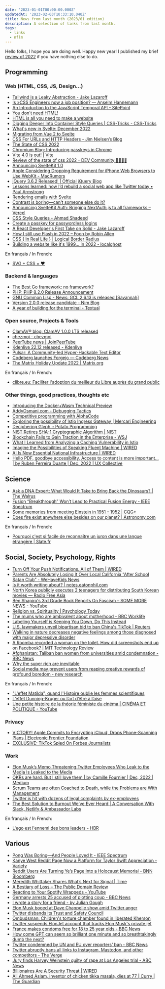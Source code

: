 ```yaml
---
date: '2023-01-01T00:00:00.000Z'
updatedAt: '2023-02-03T10:33:10.040Z'
title: News from last month (2023/01 edition)
description: A selection of links from last month.
tags:
  - links
  - nflm
---
```

Hello folks, I hope you are doing well. Happy new year! I published my brief [review of 2022](https://ehret.me/to-2023-and-beyond) if you have nothing else to do.

## Programming

### Web (HTML, CSS, JS, Design...)

- [Tailwind is a Leaky Abstraction - Jake Lazaroff](https://jakelazaroff.com/words/tailwind-is-a-leaky-abstraction/) <!-- TAGS: 2022-12,dev,web -->
- [Is »CSS Engineer« now a job position? — Anselm Hannemann](https://helloanselm.com/writings/is-css-engineer-now-a-job-position) <!-- TAGS: 2022-12,dev,web -->
- [An Introduction to the JavaScript Temporal API - SitePoint](https://www.sitepoint.com/javascript-temporal-api-introduction/) <!-- TAGS: 2022-12,dev,web -->
- [You don't need HTML!](https://no-ht.ml/) <!-- TAGS: 2022-12,dev,web -->
- [HTML is all you need to make a website](https://whitep4nth3r.com/blog/html-is-all-you-need-to-make-a-website/) <!-- TAGS: 2022-12,dev,web -->
- [Digging Deeper Into Container Style Queries | CSS-Tricks - CSS-Tricks](https://css-tricks.com/digging-deeper-into-container-style-queries/) <!-- TAGS: 2022-12,dev,web -->
- [What's new in Svelte: December 2022](https://svelte.dev/blog/whats-new-in-svelte-december-2022) <!-- TAGS: 2022-12,dev,web -->
- [Migrating from Vue 2 to Svelte](https://escape.tech/blog/from-vue2-to-svelte/) <!-- TAGS: 2022-12,dev,web -->
- [CSS For URLs and HTTP Headers - Jim Nielsen’s Blog](https://blog.jim-nielsen.com/2022/css-for-urls-and-http-headers/) <!-- TAGS: 2022-12,dev,web -->
- [The State of CSS 2022](https://2022.stateofcss.com/en-US/) <!-- TAGS: 2022-12,dev,web -->
- [Chromium Blog: Introducing passkeys in Chrome](https://blog.chromium.org/2022/12/introducing-passkeys-in-chrome.html) <!-- TAGS: 2022-12,dev,web -->
- [Vite 4.0 is out! | Vite](https://vitejs.dev/blog/announcing-vite4.html) <!-- TAGS: 2022-12,dev,web -->
- [Review of the state of css 2022 - DEV Community 👩‍💻👨‍💻](https://dev.to/this-is-learning/review-of-the-state-of-css-2022-2d0h) <!-- TAGS: 2022-12,dev,web -->
- [Announcing SvelteKit 1.0](https://svelte.dev/blog/announcing-sveltekit-1.0) <!-- TAGS: 2022-12,dev,web -->
- [Apple Considering Dropping Requirement for iPhone Web Browsers to Use WebKit - MacRumors](https://www.macrumors.com/2022/12/14/apple-considering-non-webkit-iphone-browsers/) <!-- TAGS: 2022-12,dev,web -->
- [jQuery 3.6.2 Released! | Official jQuery Blog](https://blog.jquery.com/2022/12/13/jquery-3-6-2-released/) <!-- TAGS: 2022-12,dev,web -->
- [Lessons learned: how I’d rebuild a social web app like Twitter today • Paul Armstrong](https://paularmstrong.dev/blog/2022/11/28/lessons-learned-how-i-would-rebuild-twitter-today/) <!-- TAGS: 2022-12,dev,web -->
- [Rendering emails with Svelte](https://escape.tech/blog/sveltemails/) <!-- TAGS: 2022-12,dev,web -->
- [Contrast is boring—can't someone else do it?](https://www.bekk.christmas/post/2022/12/contrast-is-boring-can-t-someone-else-do-it) <!-- TAGS: 2022-12,dev,web -->
- [Announcing SvelteKit Auth: Bringing NextAuth.js to all frameworks – Vercel](https://vercel.com/blog/announcing-sveltekit-auth) <!-- TAGS: 2022-12,dev,web -->
- [CSS Style Queries - Ahmad Shadeed](https://ishadeed.com/article/css-container-style-queries/) <!-- TAGS: 2022-12,dev,web -->
- [Create a passkey for passwordless logins](https://web.dev/passkey-registration/) <!-- TAGS: 2022-12,dev,web -->
- [A React Developer's First Take on Solid - Jake Lazaroff](https://jakelazaroff.com/words/a-react-developers-first-take-on-solid/) <!-- TAGS: 2022-12,dev,web -->
- [How I still use Flash in 2022 – Foon by Robin Allen](https://foon.uk/how-flash-2022/) <!-- TAGS: 2022-12,dev,web -->
- [CSS { In Real Life } | Logical Border Radius](https://css-irl.info/logical-border-radius/) <!-- TAGS: 2022-12,dev,web -->
- [Building a website like it's 1999... in 2022 - localghost](https://localghost.dev/blog/building-a-website-like-it-s-1999-in-2022/) <!-- TAGS: 2022-12,dev,web -->

En français / In French:

- [SVG + CSS = ❤️](https://blog.foojin.com/2022/12/13/svg-css/) <!-- TAGS: 2022-12,dev,fr,web -->

### Backend & languages

- [The Best Go framework: no framework?](https://threedots.tech/post/best-go-framework/) <!-- TAGS: 2022-12,backend,dev -->
- [PHP: PHP 8.2.0 Release Announcement](https://www.php.net/releases/8.2/en.php) <!-- TAGS: 2022-12,backend,dev -->
- [GNU Common Lisp - News: GCL 2.6.13 is released [Savannah]](https://savannah.gnu.org/forum/forum.php?forum_id=10270) <!-- TAGS: 2022-12,backend,dev -->
- [Version 2.0.0 release candidate - Nim Blog](https://nim-lang.org/blog/2022/12/21/version-20-rc.html) <!-- TAGS: 2022-12,backend,dev -->
- [A year of building for the terminal - Textual](https://textual.textualize.io/blog/2022/12/20/a-year-of-building-for-the-terminal/) <!-- TAGS: 2022-12,backend,dev -->

### Open source, Projects & Tools

- [ClamAV® blog: ClamAV 1.0.0 LTS released](https://blog.clamav.net/2022/11/clamav-100-lts-released.html) <!-- TAGS: 2022-12,opensource -->
- [chezmoi - chezmoi](https://www.chezmoi.io/) <!-- TAGS: 2022-12,opensource -->
- [PeerTube news | JoinPeerTube](https://joinpeertube.org/news#release-5.0) <!-- TAGS: 2022-12,opensource -->
- [Kdenlive 22.12 released - Kdenlive](https://kdenlive.org/en/2022/12/kdenlive-22-12-released/) <!-- TAGS: 2022-12,opensource -->
- [Pulsar: A Community-led Hyper-Hackable Text Editor](https://pulsar-edit.dev/) <!-- TAGS: 2022-12,opensource -->
- [Codeberg launches Forgejo — Codeberg News](https://blog.codeberg.org/codeberg-launches-forgejo.html) <!-- TAGS: 2022-12,opensource -->
- [The Matrix Holiday Update 2022 | Matrix.org](https://matrix.org/blog/2022/12/25/the-matrix-holiday-update-2022) <!-- TAGS: 2022-12,opensource -->

En français / In French:

- [clibre.eu: Faciliter l'adoption du meilleur du Libre auprès du grand public](https://clibre.eu/) <!-- TAGS: 2022-12,fr,opensource -->

### Other things, good practices, thoughts etc

- [Introducing the Docker+Wasm Technical Preview](https://www.docker.com/blog/docker-wasm-technical-preview/) <!-- TAGS: 2022-12,dev,various -->
- [AddyOsmani.com - Debugging Tactics](https://addyosmani.com/blog/debugging-tactics/) <!-- TAGS: 2022-12,dev,various -->
- [Competitive programming with AlphaCode](https://www.deepmind.com/blog/competitive-programming-with-alphacode) <!-- TAGS: 2022-12,dev,various -->
- [Exploring the possibility of Istio Ingress Gateway | Mercari Engineering](https://engineering.mercari.com/en/blog/entry/20221214-exploring-the-possibility-of-istio-ingress-gateway/) <!-- TAGS: 2022-12,dev,various -->
- [Deciphering Glyph :: Potato Programming](https://blog.glyph.im/2022/12/potato-programming.html) <!-- TAGS: 2022-12,dev,various -->
- [NIST Retires SHA-1 Cryptographic Algorithm | NIST](https://www.nist.gov/news-events/news/2022/12/nist-retires-sha-1-cryptographic-algorithm) <!-- TAGS: 2022-12,dev,various -->
- [Blockchain Fails to Gain Traction in the Enterprise - WSJ](https://www.wsj.com/articles/blockchain-fails-to-gain-traction-in-the-enterprise-11671057528) <!-- TAGS: 2022-12,dev,various -->
- [What I Learned from Analyzing a Caching Vulnerability in Istio](https://www.cyberark.com/resources/threat-research-blog/what-i-learned-from-analyzing-a-caching-vulnerability-in-istio) <!-- TAGS: 2022-12,dev,various -->
- [Imagine the Possibilities of Speaking Fluent Machine | WIRED](https://www.wired.com/story/artificial-intelligence-language-productivity/) <!-- TAGS: 2022-12,dev,various -->
- [AI Is Now Essential National Infrastructure | WIRED](https://www.wired.com/story/digital-infrastructure-artificial-intelligence/) <!-- TAGS: 2022-12,dev,various -->
- [Hello PDF, goodbye accessibility. Access to content is more important… | by Ruben Ferreira Duarte | Dec, 2022 | UX Collective](https://uxdesign.cc/hello-pdf-goodbye-accessibility-6baa31e78972) <!-- TAGS: 2022-12,dev,various -->

## Science

- [Ask a DNA Expert: What Would It Take to Bring Back the Dinosaurs? | The Walrus](https://thewalrus.ca/bring-back-dinosaurs/) <!-- TAGS: 2022-12,science -->
- [Fusion “Breakthrough” Won’t Lead to Practical Fusion Energy - IEEE Spectrum](https://spectrum.ieee.org/national-ignition-facility-impractical) <!-- TAGS: 2022-12,science -->
- [Some memories from meeting Einstein in 1951 – 1952 | CQG+](https://cqgplus.com/2015/12/14/some-memories-from-meeting-einstein-in-1951-1952/) <!-- TAGS: 2022-12,science -->
- [Does fire exist anywhere else besides on our planet? | Astronomy.com](https://astronomy.com/magazine/ask-astro/2016/05/is-there-fire) <!-- TAGS: 2022-12,science -->

En français / In French:

- [Pourquoi c'est si facile de reconnaître un juron dans une langue étrangère | Slate.fr](https://www.slate.fr/story/237383/pourquoi-facile-reconnaitre-juron-langue-etrangere-insulte-gros-mot-linguistique) <!-- TAGS: 2022-12,fr,science -->

## Social, Society, Psychology, Rights

- [Turn Off Your Push Notifications. All of Them | WIRED](https://www.wired.com/story/turn-off-your-push-notifications/) <!-- TAGS: 2022-12,social -->
- [Parents Are Absolutely Losing It Over Local California “After School Satan Club” - WeHaveKids News](https://wehavekids.com/news/after-school-satan-club) <!-- TAGS: 2022-12,social -->
- [Is it worth writing about? | notes.eatonphil.com](https://notes.eatonphil.com/is-it-worth-writing-about.html) <!-- TAGS: 2022-12,social -->
- [North Korea publicly executes 2 teenagers for distributing South Korean movies — Radio Free Asia](https://www.rfa.org/english/news/korea/by-hyemin-son-for-rfa-korean-12022022204452.html) <!-- TAGS: 2022-12,rights,social -->
- [Ben Shapiro's 3rd Grade Book Reports On Fascism – SOME MORE NEWS - YouTube](https://www.youtube.com/watch?v=hgQChZEY0u0) <!-- TAGS: 2022-12,social -->
- [Religion vs. Spirituality | Psychology Today](https://www.psychologytoday.com/us/blog/traversing-the-inner-terrain/201912/religion-vs-spirituality) <!-- TAGS: 2022-12,social -->
- [The mums who are ambivalent about motherhood - BBC Worklife](https://www.bbc.com/worklife/article/20221111-what-is-maternal-ambivalence-and-why-it-matters) <!-- TAGS: 2022-12,social -->
- [Labeling Yourself is Keeping You Down, Do This Instead](https://www.nirandfar.com/labeling-yourself/) <!-- TAGS: 2022-12,social -->
- [U.S. lawmakers unveil bipartisan bid to ban China's TikTok | Reuters](https://www.reuters.com/world/us/us-lawmakers-unveil-bipartisan-bid-ban-chinas-tiktok-2022-12-13/) <!-- TAGS: 2022-12,rights,social -->
- [Walking in nature decreases negative feelings among those diagnosed with major depressive disorder](https://www.psypost.org/2022/12/walking-in-nature-decreases-negative-feelings-among-those-diagnosed-with-major-depressive-disorder-64509) <!-- TAGS: 2022-12,social -->
- [A Roomba recorded a woman on the toilet. How did screenshots end up on Facebook? | MIT Technology Review](https://www.technologyreview.com/2022/12/19/1065306/roomba-irobot-robot-vacuums-artificial-intelligence-training-data-privacy/) <!-- TAGS: 2022-12,rights,social -->
- [Afghanistan: Taliban ban women from universities amid condemnation - BBC News](https://www.bbc.com/news/world-asia-64045497) <!-- TAGS: 2022-12,social -->
- [Why the super rich are inevitable](https://pudding.cool/2022/12/yard-sale/) <!-- TAGS: 2022-12,social -->
- [Social media may prevent users from reaping creative rewards of profound boredom - new research](https://www.bath.ac.uk/announcements/social-media-may-prevent-users-from-reaping-creative-rewards-of-profound-boredom-new-research/) <!-- TAGS: 2022-12,social -->

En français / In French:

- ["L'effet Matilda", quand l'Histoire oublie les femmes scientifiques](https://blog.adatechschool.fr/effet-matilda/) <!-- TAGS: 2022-12,fr,social -->
- [L’effet Dunning-Kruger ou l’art d’être à l’aise](https://www.radiofrance.fr/franceculture/podcasts/le-pourquoi-du-comment-science/le-pourquoi-du-comment-science-chronique-du-mardi-13-decembre-2022-1191664) <!-- TAGS: 2022-12,fr,social -->
- [Une petite histoire de la théorie féministe du cinéma | CINÉMA ET POLITIQUE - YouTube](https://www.youtube.com/watch?v=_79ViVWTivE) <!-- TAGS: 2022-12,fr,social -->

### Privacy

- [VICTORY! Apple Commits to Encrypting iCloud, Drops Phone-Scanning Plans | Electronic Frontier Foundation](https://www.eff.org/deeplinks/2022/12/victory-apple-commits-encrypting-icloud-and-drops-phone-scanning-plans) <!-- TAGS: 2022-12,privacy,security -->
- [EXCLUSIVE: TikTok Spied On Forbes Journalists](https://www.forbes.com/sites/emilybaker-white/2022/12/22/tiktok-tracks-forbes-journalists-bytedance/?sh=4e64f7127da5) <!-- TAGS: 2022-12,rights,social -->

### Work

- [Elon Musk’s Memo Threatening Twitter Employees Who Leak to the Media Is Leaked to the Media](https://www.yahoo.com/entertainment/elon-musk-memo-threatening-twitter-185239321.html) <!-- TAGS: 2022-12,work -->
- [OKRs are hard. But I still love them | by Camille Fournier | Dec, 2022 | Medium](https://skamille.medium.com/okrs-are-hard-b4a6a8491af0) <!-- TAGS: 2022-12,work -->
- [Scrum Teams are often Coached to Death, while the Problems are With Management](https://ageling.substack.com/p/scrum-teams-are-often-coached-to-death-while-the-problems-are-with-management-60ac93bb0c1c?r=18ih73) <!-- TAGS: 2022-12,work -->
- [Twitter is hit with dozens of legal complaints by ex-employees](https://www.nbcnews.com/tech/tech-news/twitter-hit-dozens-legal-complaints-ex-employees-rcna62627) <!-- TAGS: 2022-12,work -->
- [The Best Solution to Burnout We’ve Ever Heard | A Conversation With Slack, Netlify & Ambassador Labs](https://devinterrupted.substack.com/p/the-best-solution-to-burnout-weve) <!-- TAGS: 2022-12,work -->

En français / In French:

- [L'ego est l'ennemi des bons leaders - HBR](https://www.hbrfrance.fr/chroniques-experts/2018/12/23564-lego-est-lennemi-des-bons-leaders/) <!-- TAGS: 2022-12,fr,work -->

## Various

- [Pong Was Boring—And People Loved It - IEEE Spectrum](https://spectrum.ieee.org/pong-video-game) <!-- TAGS: 2022-12,various -->
- [Kanye West Reddit Page Now a Platform for Taylor Swift Appreciation - Variety](https://variety.com/2022/music/news/kanye-west-reddit-taylor-swift-appreciation-holocaust-awareness-1235448134/) <!-- TAGS: 2022-12,various -->
- [Reddit Users Are Turning Ye’s Page Into a Holocaust Memorial - BNN Bloomberg](https://www.bnnbloomberg.ca/reddit-users-are-turning-ye-s-page-into-a-holocaust-memorial-1.1854266) <!-- TAGS: 2022-12,various -->
- [Meredith Whittaker Shares What’s Next for Signal | Time](https://time.com/6238482/signals-president-meredith-whittaker-interview/) <!-- TAGS: 2022-12,various -->
- [A Bestiary of Loss – The Public Domain Review](https://publicdomainreview.org/collection/extinct-animals) <!-- TAGS: 2022-12,various -->
- [Reacting to Your Spotify Wrappeds - YouTube](https://www.youtube.com/watch?v=HhsSQJtkAC4) <!-- TAGS: 2022-12,various -->
- [Germany arrests 25 accused of plotting coup - BBC News](https://www.bbc.com/news/world-europe-63885028) <!-- TAGS: 2022-12,various -->
- [I wrote a story for a friend - by Julian Gough](https://theeggandtherock.substack.com/p/i-wrote-a-story-for-a-friend) <!-- TAGS: 2022-12,various -->
- [Elon Musk booed at Dave Chappelle show amid Twitter anger](https://www.cnbc.com/2022/12/12/elon-musk-booed-by-crowd-at-dave-chapelle-comedy-gig.html) <!-- TAGS: 2022-12,various -->
- [Twitter disbands its Trust and Safety Council](https://www.nbcnews.com/tech/tech-news/twitter-disbands-trust-safety-council-rcna61400) <!-- TAGS: 2022-12,various -->
- [Ombudsman: Children's torture chamber found in liberated Kherson](https://kyivindependent.com/news-feed/ombudsman-childrens-torture-chamber-found-in-liberated-kherson) <!-- TAGS: 2022-12,various -->
- [Twitter suspends ElonJet account that tracks Elon Musk's private jet](https://www.cnbc.com/2022/12/14/twitter-suspends-elonjet-account-that-tracks-elon-musks-private-jet-.html) <!-- TAGS: 2022-12,various -->
- [France makes condoms free for 18 to 25 year olds - BBC News](https://www.bbc.com/news/world-europe-63915467) <!-- TAGS: 2022-12,various -->
- [How come GPT can seem so brilliant one minute and so breathtakingly dumb the next?](https://garymarcus.substack.com/p/how-come-gpt-can-seem-so-brilliant) <!-- TAGS: 2022-12,various -->
- [Twitter condemned by UN and EU over reporters’ ban - BBC News](https://www.bbc.com/news/world-us-canada-63996061) <!-- TAGS: 2022-12,various -->
- [Twitter abruptly bans all links to Instagram, Mastodon, and other competitors - The Verge](https://www.theverge.com/2022/12/18/23515221/twitter-bans-links-instagram-mastodon-competitors) <!-- TAGS: 2022-12,various -->
- [Jury finds Harvey Weinstein guilty of rape at Los Angeles trial - ABC News](https://www.abc.net.au/news/2022-12-20/harvey-weinstein-sexual-assault-trial-jury-returns/101757146) <!-- TAGS: 2022-12,various -->
- [Billionaires Are A Security Threat | WIRED](https://www.wired.com/story/twitter-elon-musk-open-source-platforms/) <!-- TAGS: 2022-12,various -->
- [Ali Ahmed Aslam, inventor of chicken tikka masala, dies at 77 | Curry | The Guardian](https://www.theguardian.com/food/2022/dec/21/ali-ahmed-aslam-inventor-chicken-tikka-masala-dies-77) <!-- TAGS: 2022-12,various -->
